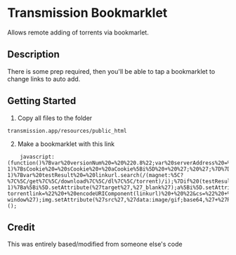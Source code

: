 # Transmission Bookmarklet
Allows remote adding of torrents via bookmarlet.
## Description
There is some prep required, then you'll be able to tap a bookmarklet to change links to auto add.
## Getting Started
1. Copy all files to the folder
```
transmission.app/resources/public_html
```
2. Make a bookmarklet with this link
```
    javascript:(function()%7Bvar%20versionNum%20=%20%220.8%22;var%20serverAddress%20=%20%22192.168.4.101:9091%22;function%20LipoCookie()%7Bvar%20sCookie%20=%22%22;var%20aCookie%20=%20document.cookie.split(/;%5B%5Cs%5CxA0%5D*/);if%20(aCookie%20!=%20%22%22)%7Bfor%20(var%20i=0;%20i%20%3C%20aCookie.length;%20i++)%7Bif%20(aCookie%5Bi%5D.search(/(%5E__utm%7C%5E__qc)/)%20==%20-1)%7BsCookie%20=%20sCookie%20+%20aCookie%5Bi%5D%20+%20%27;%20%27;%7D%7D%7DsCookie=sCookie.replace(/;%5Cs+$/,%22%22);return%20sCookie;%7Dvar%20cookieString%20=%20LipoCookie();var%20a=document.getElementsByTagName(%27a%27);for(var%20i=0,j=a.length;i%3Cj;i++)%7Bvar%20linkurl%20=%20a%5Bi%5D.href;var%20testUrl%20=%20linkurl.substring(linkurl.lastIndexOf(%27/%27)%20+%201,%20linkurl.length);var%20testResult%20=%20testUrl.search(/(%5C.torrent$)/i);if%20(testResult%20==%20-1)%7Bvar%20testResult%20=%20linkurl.search(/(magnet:%5C?%7C%5C/get%7C%5C/download%7C%5C/dl%7C%5C/torrent)/i);%7Dif%20(testResult%20!=%20-1)%7Ba%5Bi%5D.setAttribute(%27target%27,%27_blank%27);a%5Bi%5D.setAttribute(%27href%27,%22http://%22%20+%20serverAddress%20+%20%22/transmission/web/fetchtorrent.html?torrentlink=%22%20+%20encodeURIComponent(linkurl)%20+%20%22&cs=%22%20+%20encodeURIComponent(cookieString)%20+%20%22&version=%22%20+%20versionNum%20);var%20img=document.createElement(%27img%27);img.setAttribute(%27class%27,%20%27new-window%27);img.setAttribute(%27src%27,%27data:image/gif;base64,%27+%27R0lGODlhEAAMALMLAL66tBISEjExMdTQyBoaGjs7OyUlJWZmZgAAAMzMzP///////wAAAAAAAAAAAAAA%27+%27ACH5BAEAAAsALAAAAAAQAAwAAAQ/cMlZqr2Tps13yVJBjOT4gYairqohCTDMsu4iHHgwr7UA/LqdopZS%27+%27DBBIpGG5lBQH0GgtU9xNJ9XZ1cnsNicRADs=%27);img.setAttribute(%27style%27,%27width:16px!important;height:12px!important;border:none!important;%27);a%5Bi%5D.appendChild(img);%7D%7D%7D)();
```

## Credit
This was entirely based/modified from someone else's code
